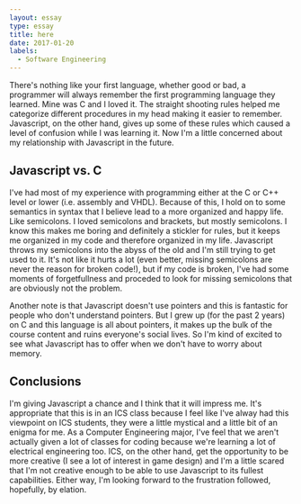 ```yaml
---
layout: essay
type: essay
title: here
date: 2017-01-20
labels:
  - Software Engineering
---
```


There's nothing like your first language, whether good or bad, a programmer will always remember the first programming language they learned. Mine was C and I loved it. The straight shooting rules helped me categorize different procedures in my head making it easier to remember. Javascript, on the other hand, gives up some of these rules which caused a level of confusion while I was learning it. Now I'm a little concerned about my relationship with Javascript in the future.

## Javascript vs. C
I've had most of my experience with programming either at the C or C++ level or lower (i.e. assembly and VHDL). Because of this, I hold on to some semantics in syntax that I believe lead to a more organized and happy life. Like semicolons. I loved semicolons and brackets, but mostly semicolons. I know this makes me boring and definitely a stickler for rules, but it keeps me organized in my code and therefore organized in my life. Javascript throws my semicolons into the abyss of the old and I'm still trying to get used to it. It's not like it hurts a lot (even better, missing semicolons are never the reason for broken code!), but if my code is broken, I've had some moments of forgetfullness and proceded to look for missing semicolons that are obviously not the problem.

Another note is that Javascript doesn't use pointers and this is fantastic for people who don't understand pointers. But I grew up (for the past 2 years) on C and this language is all about pointers, it makes up the bulk of the course content and ruins everyone's social lives. So I'm kind of excited to see what Javascript has to offer when we don't have to worry about memory.


## Conclusions
I'm giving Javascript a chance and I think that it will impress me. It's appropriate that this is in an ICS class because I feel like I've alway had this viewpoint on ICS students, they were a little mystical and a little bit of an enigma for me. As a Computer Engineering major, I've feel that we aren't actually given a lot of classes for coding because we're learning a lot of electrical engineering too. ICS, on the other hand, get the opportunity to be more creative (I see a lot of interest in game design) and I'm a little scared that I'm not creative enough to be able to use Javascript to its fullest capabilities. Either way, I'm looking forward to the frustration followed, hopefully, by elation.

